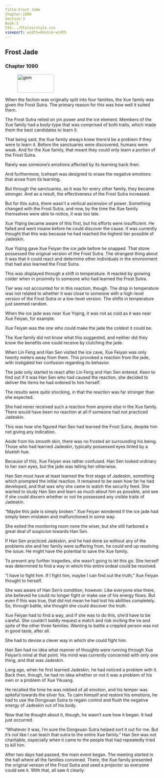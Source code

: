 ```yaml
---
Title:Frost Jade 
Chapter:1090 
Section:3 
Book:3 
CSS:../Styles/style.css 
viewport: width=device-width
---
```

  
## Frost Jade
### Chapter 1090
  
<figure>
	<img src="../Images/gem.gif" alt="gem" id="gem" width="120" height="60" />
</figure>
  

  
When the faction was originally split into four families, the Xue family was given the Frost Sutra. The primary reason for this was how well it suited them.

The Frost Sutra relied on yin power and the ice element. Members of the Xue family had a body-type that was comprised of both traits, which made them the best candidates to learn it.

That being said, the Xue family always knew there’d be a problem if they were to learn it. Before the sanctuaries were discovered, humans were weak. And for the Xue family, that meant they could only learn a portion of the Frost Sutra.

Rarely was someone’s emotions affected by its learning back then.

And furthermore, Iceheart was designed to erase the negative emotions that arose from its learning.

But through the sanctuaries, as it was for every other family, they became stronger. And as a result, the effectiveness of the Frost Sutra increased.

But for this sutra, there wasn’t a vertical ascension of power. Something changed with the Frost Sutra, and now, by the time the Xue family themselves were able to notice, it was too late.

Xue Yiqing became aware of this first, but his efforts were insufficient. He failed and went insane before he could discover the cause. It was currently thought that this was because he had reached the highest tier possible of Jadeskin.

Xue Yiqing gave Xue Feiyan the ice jade before he snapped. That stone possessed the original version of the Frost Sutra. The strangest thing about it was that it could react and determine other individuals in the environment that had also learned the Frost Sutra.

This was displayed through a shift in temperature. It reacted by growing colder when in proximity to someone who had learned the Frost Sutra.

Tier was not accounted for in this reaction, though. The drop in temperature was not related to whether it was close to someone with a high-level version of the Frost Sutra or a low-level version. The shifts in temperature just seemed random.

When the ice jade was near Xue Yiqing, it was not as cold as it was near Xue Feiyan, for example.

Xue Feiyan was the one who could make the jade the coldest it could be.

The Xue family did not know what this suggested, and neither did they know the benefits one could receive by clutching the jade.

When Lin Feng and Han Sen visited the ice cave, Xue Feiyan was only twenty meters away from them. This provoked a reaction from the jade, with instigated her confusion regarding its behavior.

The jade only started to react after Lin Feng and Han Sen entered. Keen to find out if it was Han Sen who had caused the reaction, she decided to deliver the items he had ordered to him herself.

The results were quite shocking, in that the reaction was far stronger than she expected.

She had never received such a reaction from anyone else in the Xue family. There would have been no reaction at all if someone had not practiced Jadeskin.

This was how she figured Han Sen had learned the Frost Sutra, despite him not giving any indication.

Aside from his smooth skin, there was no frosted air surrounding his being. Those who had learned Jadeskin, typically possessed eyes tinted by a blueish hue.

Because of this, Xue Feiyan was rather confused. Han Sen looked ordinary to her own eyes, but the jade was telling her otherwise.

Han Sen must have at least learned the first stage of Jadeskin, something which prompted the initial reaction. It remained to be seen how far he had developed, and that was why she came to watch the security feed. She wanted to study Han Sen and learn as much about him as possible, and see if she could discern whether or not he possessed any visible traits of Jadeskin.

“Maybe this jade is simply broken.” Xue Feiyan wondered if the ice jade had simply been mistaken and malfunctioned in some way.

She exited the monitoring room none the wiser, but she still harbored a great deal of suspicion towards Han Sen.

If Han Sen practiced Jadeskin, and he had done so without any of the problems she and her family were suffering from, he could end up resolving the issue. He might have the potential to save the Xue family.

To prevent any further tragedies, she wasn’t going to let this go. She herself was determined to find a way in which this entire ordeal could be resolved.

“I have to fight him. If I fight him, maybe I can find out the truth,” Xue Feiyan thought to herself.

She was aware of Han Sen’s condition, however. Like everyone else there, she believed he could no longer fight or make use of his energy flows. But even if this was true, that did not mean he had lost his abilities completely. So, through battle, she thought she could discover the truth.

Xue Feiyan had to find a way, and if she was to do this, she’d have to be careful. She couldn’t boldly request a match and risk inciting the ire and spite of the other three families. Wanting to battle a crippled person was not in good taste, after all.

She had to devise a clever way in which she could fight him.

Han Sen had no idea what manner of thoughts were running through Xue Feiyan’s mind at that point. His mind was currently concerned with only one thing, and that was Jadeskin.

Long ago, when he first learned Jadeskin, he had noticed a problem with it. Back then, though, he had no idea whether or not it was a problem of his own or a problem of Xue Yikuang.

He recalled the time he was robbed of all emotion, and his temper was spiteful towards the silver fox. To calm himself and restore his emotions, he had to use the Dongxuan Sutra to regain control and flush the negative energy of Jadeskin out of his body.

Now that he thought about it, though, he wasn’t sure how it began. It had just occurred.

“Whatever it was, I’m sure the Dongxuan Sutra helped sort it out for me. But it’s not like I can teach that sutra to the entire Xue family.” Han Sen was not charitable, especially when it came to the people that had repeatedly tried to kill him.

After two days had passed, the main event began. The meeting started in the hall where all the families convened. There, the Xue family presented the original version of the Frost Sutra and used a projector so everyone could see it. With that, all saw it clearly.